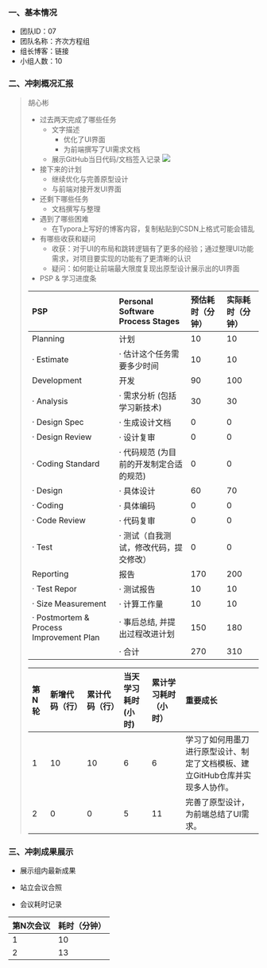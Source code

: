 
### 一、基本情况

- 团队ID：07
- 团队名称：齐次方程组
- 组长博客：链接
- 小组人数：10

### 二、冲刺概况汇报

> 胡心彬
> + 过去两天完成了哪些任务
>   - 文字描述
>     - 优化了UI界面
>     - 为前端撰写了UI需求文档
>   - 展示GitHub当日代码/文档签入记录
>     ![](https://img-blog.csdnimg.cn/img_convert/5b434761ebbfb763cd5cd078570704aa.png)
> + 接下来的计划
>   - 继续优化与完善原型设计
>   - 与前端对接开发UI界面
> + 还剩下哪些任务
>   - 文档撰写与整理
> + 遇到了哪些困难
>   - 在Typora上写好的博客内容，复制粘贴到CSDN上格式可能会错乱
> + 有哪些收获和疑问
>   - 收获：对于UI的布局和跳转逻辑有了更多的经验；通过整理UI功能需求，对项目要实现的功能有了更清晰的认识
>   - 疑问：如何能让前端最大限度复现出原型设计展示出的UI界面
> + PSP & 学习进度条
>
> | **PSP**                                 | **Personal Software Process Stages**    | **预估耗时（分钟）** | **实际耗时（分钟）** |
> | :-------------------------------------- | :-------------------------------------- | :------------------- | :------------------- |
> | Planning                                | 计划                                    | 10                   | 10                   |
> | · Estimate                              | · 估计这个任务需要多少时间              | 10                   | 10                   |
> | Development                             | 开发                                    | 90                   | 100                  |
> | · Analysis                              | · 需求分析 (包括学习新技术)             | 30                   | 30                   |
> | · Design Spec                           | · 生成设计文档                          | 0                    | 0                    |
> | · Design Review                         | · 设计复审                              | 0                    | 0                    |
> | · Coding Standard                       | · 代码规范 (为目前的开发制定合适的规范) | 0                    | 0                    |
> | · Design                                | · 具体设计                              | 60                   | 70                   |
> | · Coding                                | · 具体编码                              | 0                    | 0                    |
> | · Code Review                           | · 代码复审                              | 0                    | 0                    |
> | · Test                                  | · 测试（自我测试，修改代码，提交修改）  | 0                    | 0                    |
> | Reporting                               | 报告                                    | 170                  | 200                  |
> | · Test Repor                            | · 测试报告                              | 10                   | 10                   |
> | · Size Measurement                      | · 计算工作量                            | 10                   | 10                   |
> | · Postmortem & Process Improvement Plan | · 事后总结, 并提出过程改进计划          | 150                  | 180                  |
> |                                         | · 合计                                  | 270                  | 310                  |
>
> | **第N轮** | **新增代码（行）** | **累计代码（行）** | **当天学习耗时**(小时) | **累计学习耗时（小时）** | **重要成长**                                                 |
> | :-------- | :----------------- | :----------------- | :--------------------- | :----------------------- | :----------------------------------------------------------- |
> | 1         | 10                 | 10                 | 6                      | 6                        | 学习了如何用墨刀进行原型设计、制定了文档模板、建立GitHub仓库并实现多人协作。 |
> | 2         | 0                  | 0                  | 5                      | 11                       | 完善了原型设计，为前端总结了UI需求。                         |

### 三、冲刺成果展示
+ 展示组内最新成果

- 站立会议合照

+ 会议耗时记录

| 第N次会议 | 耗时（分钟） |
| :-------- | :----------- |
| 1         | 10           |
| 2         | 13           |